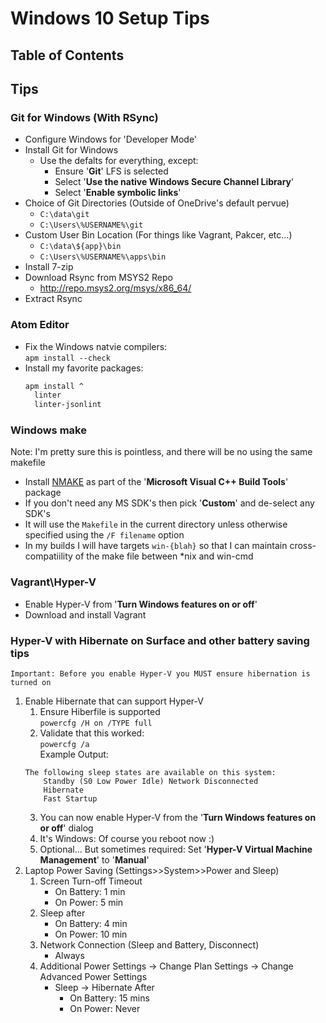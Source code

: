 # Windows 10 Setup Tips

## Table of Contents

## Tips

### Git for Windows (With RSync)
  - Configure Windows for 'Developer Mode'
  - Install Git for Windows
    - Use the defalts for everything, except:
      - Ensure '__Git__' LFS is selected
      - Select '__Use the native Windows Secure Channel Library__'
      - Select '__Enable symbolic links__'
  - Choice of Git Directories (Outside of OneDrive's default pervue)
    - `C:\data\git`
    - `C:\Users\%USERNAME%\git`
  - Custom User Bin Location (For things like Vagrant, Pakcer, etc...)
    - `C:\data\${app}\bin`
    - `C:\Users\%USERNAME%\apps\bin`
  - Install 7-zip
  - Download Rsync from MSYS2 Repo
    - http://repo.msys2.org/msys/x86_64/
  - Extract Rsync

### Atom Editor
  - Fix the Windows natvie compilers:  
    `apm install --check`
  - Install my favorite packages:  
    ``` cmd
    apm install ^
      linter
      linter-jsonlint
    ```

### Windows make
  Note: I'm pretty sure this is pointless, and there will be no using the same
  makefile
  
  - Install [NMAKE](https://msdn.microsoft.com/en-us/library/dd9y37ha.aspx)
  as part of the '__Microsoft Visual C++ Build Tools__' package
  - If you don't need any MS SDK's then pick '__Custom__' and de-select any SDK's
  - It will use the `Makefile` in the current directory unless otherwise
  specified using the `/F filename` option
  - In my builds I will have targets `win-{blah}` so that I can maintain
  cross-compatiility of the make file between \*nix and win-cmd

### Vagrant\\Hyper-V
  - Enable Hyper-V from '__Turn Windows features on or off__'
  - Download and install Vagrant

### Hyper-V with Hibernate on Surface and other battery saving tips
    Important: Before you enable Hyper-V you MUST ensure hibernation is turned on

  1. Enable Hibernate that can support Hyper-V
      1. Ensure Hiberfile is supported  
      `powercfg /H on /TYPE full`
      2. Validate that this worked:  
      `powercfg /a`  
      Example Output:
        ```
        The following sleep states are available on this system:
            Standby (S0 Low Power Idle) Network Disconnected
            Hibernate
            Fast Startup
        ```
      3. You can now enable Hyper-V from the '__Turn Windows features on or off__' dialog
      4. It's Windows: Of course you reboot now :)
      5. Optional... But sometimes required: Set '__Hyper-V Virtual Machine Management__' to '__Manual__'
  2. Laptop Power Saving (Settings>>System>>Power and Sleep)
      1. Screen Turn-off Timeout
          - On Battery: 1 min
          - On Power: 5 min
      2. Sleep after
          - On Battery: 4 min
          - On Power: 10 min
      3. Network Connection (Sleep and Battery, Disconnect)
          - Always
      4. Additional Power Settings -> Change Plan Settings -> Change Advanced Power Settings
          - Sleep -> Hibernate After
            - On Battery: 15 mins
            - On Power: Never
